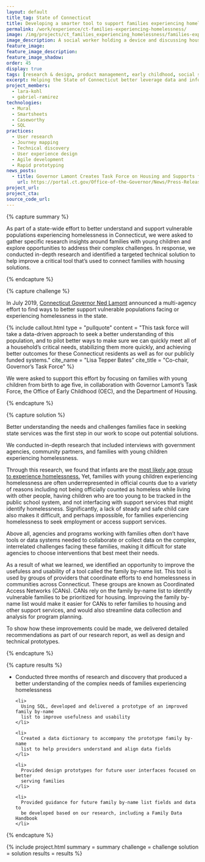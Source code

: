 ```yaml
---
layout: default
title_tag: State of Connecticut
title: Developing a smarter tool to support families experiencing homelessness
permalink: /work/experience/ct-families-experiencing-homelessness/
image: /img/projects/ct_families_experiencing_homelessness/families-experiencing-homelessness.svg
image_description: A social worker holding a device and discussing housing options with a family.
feature_image:
feature_image_description:
feature_image_shadow:
order: 45
display: true
tags: [research & design, product management, early childhood, social safety net, data & analytics, lara kohl, gabriel ramirez]
excerpt: Helping the State of Connecticut better leverage data and information to support families with young children experiencing homelessness.
project_members:
  - lara-kohl
  - gabriel-ramirez
technologies:
  - Mural
  - Smartsheets
  - Caseworthy
  - SQL
practices:
  - User research
  - Journey mapping
  - Technical discovery
  - User experience design
  - Agile development
  - Rapid prototyping
news_posts:
  - title: Governor Lamont Creates Task Force on Housing and Supports for Vulnerable Populations
    url: https://portal.ct.gov/Office-of-the-Governor/News/Press-Releases/2019/07-2019/Governor-Lamont-Creates-Task-Force-on-Housing-and-Supports-for-Vulnerable-Populations
project_url:
project_cta:
source_code_url:
---
```


{% capture summary %}
  <p>
    As part of a state-wide effort to better understand and support vulnerable
    populations experiencing homelessness in Connecticut, we were asked
    to gather specific research insights around families with young children
    and explore opportunities to address their complex challenges.
    In response, we conducted in-depth research and identified a targeted
    technical solution to help improve a critical tool that’s used to
    connect families with housing solutions.
  </p>
{% endcapture %}

{% capture challenge %}
  <p>
    In July 2019, <a href="https://portal.ct.gov/Office-of-the-Governor/News/Press-Releases/2019/07-2019/Governor-Lamont-Creates-Task-Force-on-Housing-and-Supports-for-Vulnerable-Populations">Connecticut Governor Ned Lamont</a>
    announced a multi-agency effort to find ways to better support vulnerable
    populations facing or experiencing homelessness in the state.
  </p>

{% include callout.html
  type = "pullquote"
  content = "This task force will take a data-driven approach to seek a better understanding
      of this population, and to pilot better ways to make sure we can quickly meet
      all of a household’s critical needs, stabilizing them more quickly, and achieving
      better outcomes for these Connecticut residents as well as for our publicly
      funded systems."
  cite_name = "Lisa Tepper Bates"
  cite_title = "Co-chair, Governor’s Task Force"
%}

  <p>
    We were asked to support this effort by focusing on families with young children from
    birth to age five, in collaboration with Governor Lamont’s Task Force, the Office of Early
    Childhood (OEC), and the Department of Housing.
  </p>
{% endcapture %}

{% capture solution %}
  <p>
    Better understanding the needs and challenges families face in seeking state
    services was the first step in our work to scope out potential solutions.
  </p>

  <p>
    We conducted in-depth research that included interviews with government agencies,
    community partners, and families with young children experiencing homelessness.
  </p>

  <p>
    Through this research, we found that infants are the
    <a href="https://www.acf.hhs.gov/sites/default/files/opre/opre_homefam_brief3_hhs_children_02_24_2017_b508.pdf">most likely age group to experience homelessness.</a>
    Yet, families with young children experiencing homelessness are often underrepresented
    in official counts due to a variety of reasons including not being officially
    counted as homeless while living with other people, having children who are too
    young to be tracked in the public school system, and not interfacing with support
    services that might identify homelessness. Significantly, a lack of steady and
    safe child care also makes it difficult, and perhaps impossible, for families
    experiencing homelessness to seek employment or access support services.
  </p>

  <p>
    Above all, agencies and programs working with families often don’t have tools
    or data systems needed to collaborate or collect data on the complex, interrelated
    challenges facing these families, making it difficult for state agencies to
    choose interventions that best meet their needs.
  </p>

  <p>
    As a result of what we learned, we identified an opportunity to improve
    the usefuless and usability of a tool called the family by-name list. This tool
    is used by groups of providers that coordinate efforts to end homelessness in communities
    across Connecticut. These groups are known as Coordinated Access Networks (CANs).
    CANs rely on the family by-name list to identify vulnerable families to be prioritized
    for housing. Improving the family by-name list would make it easier for CANs to refer
    families to housing and other support services, and would also streamline data collection and
    analysis for program planning.
  </p>

  <p>
    To show how these improvements could be made, we delivered detailed recommendations
    as part of our research report, as well as design and technical prototypes.
  </p>
{% endcapture %}

{% capture results %}
  <ul>
    <li>
      Conducted three months of research and discovery that produced a better
      understanding of the complex needs of families experiencing homelessness
    </li>

    <li>
      Using SQL, developed and delivered a prototype of an improved family by-name
      list to improve usefulness and usability
    </li>

    <li>
      Created a data dictionary to accompany the prototype family by-name
      list to help providers understand and align data fields
    </li>

    <li>
      Provided design prototypes for future user interfaces focused on better
      serving families
    </li>

    <li>
      Provided guidance for future family by-name list fields and data to
      be developed based on our research, including a Family Data Handbook
    </li>
  </ul>
{% endcapture %}

{% include project.html
  summary = summary
  challenge = challenge
  solution = solution
  results = results
%}
